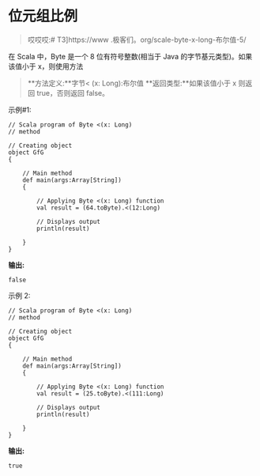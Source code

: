 # 位元组比例

> 哎哎哎:# T3]https://www .极客们。org/scale-byte-x-long-布尔值-5/

在 Scala 中，Byte 是一个 8 位有符号整数(相当于 Java 的字节基元类型)。如果该值小于 x，则使用方法

> **方法定义:**字节< (x: Long):布尔值
> **返回类型:**如果该值小于 x 则返回 true，否则返回 false。

示例#1:

```
// Scala program of Byte <(x: Long)
// method 

// Creating object 
object GfG 
{ 

    // Main method 
    def main(args:Array[String]) 
    { 

        // Applying Byte <(x: Long) function 
        val result = (64.toByte).<(12:Long) 

        // Displays output 
        println(result) 

    } 
} 
```

**输出:**

```
false
```

示例 2:

```
// Scala program of Byte <(x: Long)
// method 

// Creating object 
object GfG 
{ 

    // Main method 
    def main(args:Array[String]) 
    { 

        // Applying Byte <(x: Long) function 
        val result = (25.toByte).<(111:Long) 

        // Displays output 
        println(result) 

    } 
} 
```

**输出:**

```
true
```